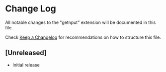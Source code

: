 # Change Log

All notable changes to the "getnput" extension will be documented in this file.

Check [Keep a Changelog](http://keepachangelog.com/) for recommendations on how to structure this file.

## [Unreleased]

- Initial release